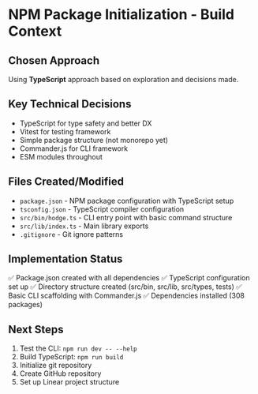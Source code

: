 # NPM Package Initialization - Build Context

## Chosen Approach
Using **TypeScript** approach based on exploration and decisions made.

## Key Technical Decisions
- TypeScript for type safety and better DX
- Vitest for testing framework
- Simple package structure (not monorepo yet)
- Commander.js for CLI framework
- ESM modules throughout

## Files Created/Modified
- `package.json` - NPM package configuration with TypeScript setup
- `tsconfig.json` - TypeScript compiler configuration
- `src/bin/hodge.ts` - CLI entry point with basic command structure
- `src/lib/index.ts` - Main library exports
- `.gitignore` - Git ignore patterns

## Implementation Status
✅ Package.json created with all dependencies
✅ TypeScript configuration set up
✅ Directory structure created (src/bin, src/lib, src/types, tests)
✅ Basic CLI scaffolding with Commander.js
✅ Dependencies installed (308 packages)

## Next Steps
1. Test the CLI: `npm run dev -- --help`
2. Build TypeScript: `npm run build`
3. Initialize git repository
4. Create GitHub repository
5. Set up Linear project structure